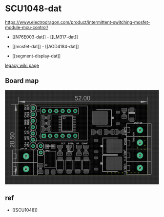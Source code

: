 
# SCU1048-dat

https://www.electrodragon.com/product/intermittent-switching-mosfet-module-mcu-control/

- [[N76E003-dat]] - [[LM317-dat]]

- [[mosfet-dat]] - [[AOD4184-dat]]

- [[segment-display-dat]]

[legacy wiki page](https://www.electrodragon.com/w/MCU_Relay)


## Board map 

![](2025-02-16-18-05-24.png)



## ref 

- [[SCU1048]]